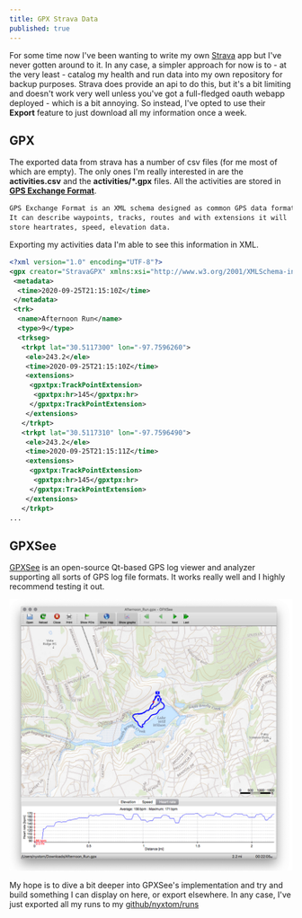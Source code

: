 ```yaml
---
title: GPX Strava Data
published: true
---
```


For some time now I've been wanting to write my own [Strava](https://strava.com/) app but I've never gotten around to it. In any case, a simpler approach for now is to - at the very least - catalog my health and run data into my own repository for backup purposes. Strava does provide an api to do this, but it's a bit limiting and doesn't work very well unless you've got a full-fledged oauth webapp deployed - which is a bit annoying. So instead, I've opted to use their **Export** feature to just download all my information once a week.

## GPX

The exported data from strava has a number of csv files (for me most of which are empty). The only ones I'm really interested in are the **activities.csv** and the **activities/*.gpx** files. All the activities are stored in **[GPS Exchange Format](https://en.wikipedia.org/wiki/GPS_Exchange_Format)**.

```markdown
GPS Exchange Format is an XML schema designed as common GPS data format.
It can describe waypoints, tracks, routes and with extensions it will 
store heartrates, speed, elevation data.
```

Exporting my activities data I'm able to see this information in XML.

```xml
<?xml version="1.0" encoding="UTF-8"?>
<gpx creator="StravaGPX" xmlns:xsi="http://www.w3.org/2001/XMLSchema-instance" xsi:schemaLocation="http://www.topografix.com/GPX/1/1 http://www.topografix.com/GPX/1/1/gpx.xsd http://www.garmin.com/xmlschemas/GpxExtensions/v3 http://www.garmin.com/xmlschemas/GpxExtensionsv3.xsd http://www.garmin.com/xmlschemas/TrackPointExtension/v1 http://www.garmin.com/xmlschemas/TrackPointExtensionv1.xsd" version="1.1" xmlns="http://www.topografix.com/GPX/1/1" xmlns:gpxtpx="http://www.garmin.com/xmlschemas/TrackPointExtension/v1" xmlns:gpxx="http://www.garmin.com/xmlschemas/GpxExtensions/v3">
 <metadata>
  <time>2020-09-25T21:15:10Z</time>
 </metadata>
 <trk>
  <name>Afternoon Run</name>
  <type>9</type>
  <trkseg>
   <trkpt lat="30.5117300" lon="-97.7596260">
    <ele>243.2</ele>
    <time>2020-09-25T21:15:10Z</time>
    <extensions>
     <gpxtpx:TrackPointExtension>
      <gpxtpx:hr>145</gpxtpx:hr>
     </gpxtpx:TrackPointExtension>
    </extensions>
   </trkpt>
   <trkpt lat="30.5117310" lon="-97.7596490">
    <ele>243.2</ele>
    <time>2020-09-25T21:15:11Z</time>
    <extensions>
     <gpxtpx:TrackPointExtension>
      <gpxtpx:hr>145</gpxtpx:hr>
     </gpxtpx:TrackPointExtension>
    </extensions>
   </trkpt>
...
```

## GPXSee

[GPXSee](https://github.com/tumic0/GPXSee) is an open-source Qt-based GPS log viewer and analyzer supporting all sorts of GPS log file formats. It works really well and I highly recommend testing it out.

![GPX See](/assets/gpx-see.png)

My hope is to dive a bit deeper into GPXSee's implementation and try and build something I can display on here, or export elsewhere. In any case, I've just 
exported all my runs to my [github/nyxtom/runs](https://github.com/nyxtom/runs)

